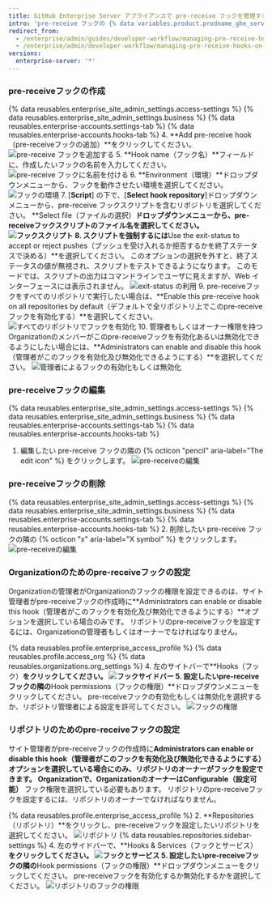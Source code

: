 ```yaml
---
title: GitHub Enterprise Server アプライアンスで pre-receive フックを管理する
intro: 'pre-receive フックの {% data variables.product.prodname_ghe_server %} アプライアンス内での利用方法を設定する'
redirect_from:
  - /enterprise/admin/guides/developer-workflow/managing-pre-receive-hooks-on-the-github-enterprise-appliance/
  - /enterprise/admin/developer-workflow/managing-pre-receive-hooks-on-the-github-enterprise-server-appliance
versions:
  enterprise-server: '*'
---
```


### pre-receiveフックの作成

{% data reusables.enterprise_site_admin_settings.access-settings %}
{% data reusables.enterprise_site_admin_settings.business %}
{% data reusables.enterprise-accounts.settings-tab %}
{% data reusables.enterprise-accounts.hooks-tab %}
4. **Add pre-receive hook（pre-receiveフックの追加）**をクリックしてください。 ![pre-receive フックを追加する](/assets/images/enterprise/site-admin-settings/add-pre-receive-hook.png)
5. **Hook name（フック名）**フィールドに、作成したいフックの名前を入力してください。 ![pre-receive フックに名前を付ける](/assets/images/enterprise/site-admin-settings/hook-name.png)
6. **Environment（環境）**ドロップダウンメニューから、フックを動作させたい環境を選択してください。 ![フックの環境](/assets/images/enterprise/site-admin-settings/environment.png)
7. [**Script**] の下で、[**Select hook repository**]ドロップダウンメニューから、pre-receive フックスクリプトを含むリポジトリを選択してください。 **Select file（ファイルの選択）**ドロップダウンメニューから、pre-receiveフックスクリプトのファイル名を選択してください。 ![フックスクリプト](/assets/images/enterprise/site-admin-settings/hook-script.png)
8. スクリプトを強制するには**Use the exit-status to accept or reject pushes（プッシュを受け入れるか拒否するかを終了ステータスで決める）**を選択してください。 このオプションの選択を外すと、終了ステータスの値が無視され、スクリプトをテストできるようになります。 このモードでは、スクリプトの出力はコマンドラインでユーザに見えますが、Web インターフェースには表示されません。 ![exit-status の利用](/assets/images/enterprise/site-admin-settings/use-exit-status.png)
9. pre-receiveフックをすべてのリポジトリで実行したい場合は、**Enable this pre-receive hook on all repositories by default（デフォルトで全リポジトリ上でこのpre-receiveフックを有効化する）**を選択してください。 ![すべてのリポジトリでフックを有効化](/assets/images/enterprise/site-admin-settings/enable-hook-all-repos.png)
10. 管理者もしくはオーナー権限を持つOrganizationのメンバーがこのpre-receiveフックを有効化あるいは無効化できるようにしたい場合には、**Administrators can enable and disable this hook（管理者がこのフックを有効化及び無効化できるようにする）**を選択してください。 ![管理者によるフックの有効化もしくは無効化](/assets/images/enterprise/site-admin-settings/admins-enable-hook.png)

### pre-receiveフックの編集

{% data reusables.enterprise_site_admin_settings.access-settings %}
{% data reusables.enterprise_site_admin_settings.business %}
{% data reusables.enterprise-accounts.settings-tab %}
{% data reusables.enterprise-accounts.hooks-tab %}
1. 編集したい pre-receive フックの隣の {% octicon "pencil" aria-label="The edit icon" %} をクリックします。 ![pre-receiveの編集](/assets/images/enterprise/site-admin-settings/edit-pre-receive-hook.png)

### pre-receiveフックの削除

{% data reusables.enterprise_site_admin_settings.access-settings %}
{% data reusables.enterprise_site_admin_settings.business %}
{% data reusables.enterprise-accounts.settings-tab %}
{% data reusables.enterprise-accounts.hooks-tab %}
2. 削除したい pre-receive フックの隣の {% octicon "x" aria-label="X symbol" %} をクリックします。 ![pre-receiveの編集](/assets/images/enterprise/site-admin-settings/delete-pre-receive-hook.png)

### Organizationのためのpre-receiveフックの設定

Organizationの管理者がOrganizationのフックの権限を設定できるのは、サイト管理者がpre-receiveフックの作成時に**Administrators can enable or disable this hook（管理者がこのフックを有効化及び無効化できるようにする）**オプションを選択している場合のみです。 リポジトリのpre-receiveフックを設定するには、Organizationの管理者もしくはオーナーでなければなりません。

{% data reusables.profile.enterprise_access_profile %}
{% data reusables.profile.access_org %}
{% data reusables.organizations.org_settings %}
4. 左のサイトバーで**Hooks（フック）**をクリックしてください。 ![フックサイドバー](/assets/images/enterprise/orgs-and-teams/hooks-sidebar.png)
5. 設定したいpre-receiveフックの隣の**Hook permissions（フックの権限）**ドロップダウンメニューをクリックしてください。 pre-receiveフックの有効化もしくは無効化を選択するか、リポジトリ管理者による設定を許可してください。 ![フックの権限](/assets/images/enterprise/orgs-and-teams/hook-permissions.png)

### リポジトリのためのpre-receiveフックの設定

サイト管理者がpre-receiveフックの作成時に**Administrators can enable or disable this hook（管理者がこのフックを有効化及び無効化できるようにする）**オプションを選択している場合にのみ、リポジトリのオーナーがフックを設定できます。 Organizationで、Organizationのオーナーは**Configurable（設定可能）** フック権限を選択している必要もあります。 リポジトリのpre-receiveフックを設定するには、リポジトリのオーナーでなければなりません。

{% data reusables.profile.enterprise_access_profile %}
2. **Repositories（リポジトリ）**をクリックし、pre-receiveフックを設定したいリポジトリを選択してください。 ![リポジトリ](/assets/images/enterprise/repos/repositories.png)
{% data reusables.repositories.sidebar-settings %}
4. 左のサイドバーで、**Hooks & Services（フックとサービス）**をクリックしてください。 ![フックとサービス](/assets/images/enterprise/repos/hooks-services.png)
5. 設定したいpre-receiveフックの隣の**Hook permissions（フックの権限）**ドロップダウンメニューをクリックしてください。 pre-receiveフックを有効化するか無効化するかを選択してください。 ![リポジトリのフックの権限](/assets/images/enterprise/repos/repo-hook-permissions.png)
